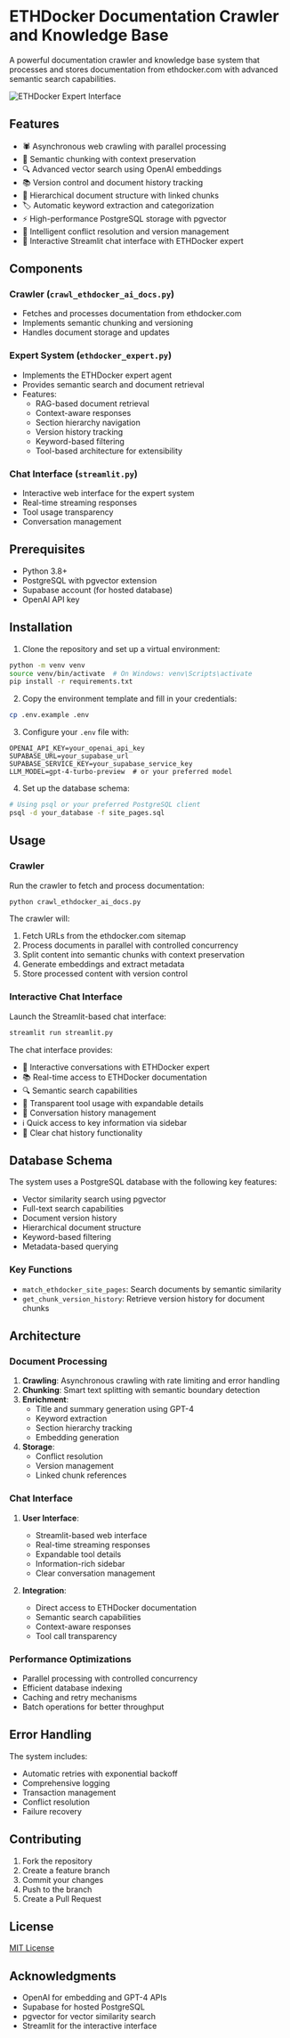 # ETHDocker Documentation Crawler and Knowledge Base

A powerful documentation crawler and knowledge base system that processes and stores documentation from ethdocker.com with advanced semantic search capabilities.

![ETHDocker Expert Interface](screenshot.png)

## Features

- 🕷️ Asynchronous web crawling with parallel processing
- 🧠 Semantic chunking with context preservation
- 🔍 Advanced vector search using OpenAI embeddings
- 📚 Version control and document history tracking
- 🔗 Hierarchical document structure with linked chunks
- 🏷️ Automatic keyword extraction and categorization
- ⚡ High-performance PostgreSQL storage with pgvector
- 🔄 Intelligent conflict resolution and version management
- 💬 Interactive Streamlit chat interface with ETHDocker expert

## Components

### Crawler (`crawl_ethdocker_ai_docs.py`)

- Fetches and processes documentation from ethdocker.com
- Implements semantic chunking and versioning
- Handles document storage and updates

### Expert System (`ethdocker_expert.py`)

- Implements the ETHDocker expert agent
- Provides semantic search and document retrieval
- Features:
  - RAG-based document retrieval
  - Context-aware responses
  - Section hierarchy navigation
  - Version history tracking
  - Keyword-based filtering
  - Tool-based architecture for extensibility

### Chat Interface (`streamlit.py`)

- Interactive web interface for the expert system
- Real-time streaming responses
- Tool usage transparency
- Conversation management

## Prerequisites

- Python 3.8+
- PostgreSQL with pgvector extension
- Supabase account (for hosted database)
- OpenAI API key

## Installation

1. Clone the repository and set up a virtual environment:

```bash
python -m venv venv
source venv/bin/activate  # On Windows: venv\Scripts\activate
pip install -r requirements.txt
```

2. Copy the environment template and fill in your credentials:

```bash
cp .env.example .env
```

3. Configure your `.env` file with:

```
OPENAI_API_KEY=your_openai_api_key
SUPABASE_URL=your_supabase_url
SUPABASE_SERVICE_KEY=your_supabase_service_key
LLM_MODEL=gpt-4-turbo-preview  # or your preferred model
```

4. Set up the database schema:

```bash
# Using psql or your preferred PostgreSQL client
psql -d your_database -f site_pages.sql
```

## Usage

### Crawler

Run the crawler to fetch and process documentation:

```bash
python crawl_ethdocker_ai_docs.py
```

The crawler will:

1. Fetch URLs from the ethdocker.com sitemap
2. Process documents in parallel with controlled concurrency
3. Split content into semantic chunks with context preservation
4. Generate embeddings and extract metadata
5. Store processed content with version control

### Interactive Chat Interface

Launch the Streamlit-based chat interface:

```bash
streamlit run streamlit.py
```

The chat interface provides:

- 🤖 Interactive conversations with ETHDocker expert
- 📚 Real-time access to ETHDocker documentation
- 🔍 Semantic search capabilities
- 🔧 Transparent tool usage with expandable details
- 💾 Conversation history management
- ℹ️ Quick access to key information via sidebar
- 🧹 Clear chat history functionality

## Database Schema

The system uses a PostgreSQL database with the following key features:

- Vector similarity search using pgvector
- Full-text search capabilities
- Document version history
- Hierarchical document structure
- Keyword-based filtering
- Metadata-based querying

### Key Functions

- `match_ethdocker_site_pages`: Search documents by semantic similarity
- `get_chunk_version_history`: Retrieve version history for document chunks

## Architecture

### Document Processing

1. **Crawling**: Asynchronous crawling with rate limiting and error handling
2. **Chunking**: Smart text splitting with semantic boundary detection
3. **Enrichment**:
   - Title and summary generation using GPT-4
   - Keyword extraction
   - Section hierarchy tracking
   - Embedding generation
4. **Storage**:
   - Conflict resolution
   - Version management
   - Linked chunk references

### Chat Interface

1. **User Interface**:

   - Streamlit-based web interface
   - Real-time streaming responses
   - Expandable tool details
   - Information-rich sidebar
   - Clear conversation management

2. **Integration**:
   - Direct access to ETHDocker documentation
   - Semantic search capabilities
   - Context-aware responses
   - Tool call transparency

### Performance Optimizations

- Parallel processing with controlled concurrency
- Efficient database indexing
- Caching and retry mechanisms
- Batch operations for better throughput

## Error Handling

The system includes:

- Automatic retries with exponential backoff
- Comprehensive logging
- Transaction management
- Conflict resolution
- Failure recovery

## Contributing

1. Fork the repository
2. Create a feature branch
3. Commit your changes
4. Push to the branch
5. Create a Pull Request

## License

[MIT License](LICENSE)

## Acknowledgments

- OpenAI for embedding and GPT-4 APIs
- Supabase for hosted PostgreSQL
- pgvector for vector similarity search
- Streamlit for the interactive interface
